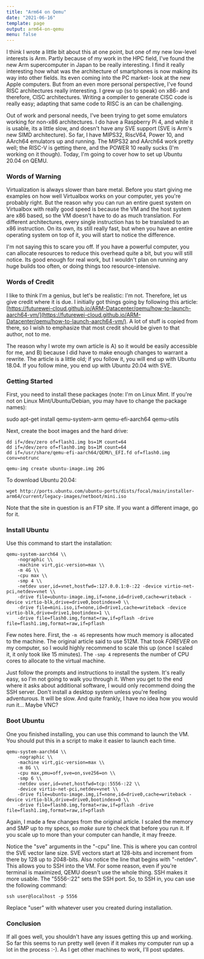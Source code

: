 ```yaml
---
title: "Arm64 on Qemu"
date: "2021-06-16"
template: page
output: arm64-on-qemu
menu: false
---
```


I think I wrote a little bit about this at one point, but one of my new low-level interests is Arm. Partly because of my work in the HPC field, I've found the new Arm supercomputer in Japan to be really interesting. I find it really interesting how what was the architecture of smartphones is now making its way into other fields. Its even coming into the PC market- look at the new Apple computers. But from an even more personal perspective, I've found RISC architectures really interesting. I grew up (so to speak) on x86- and therefore, CISC architectures. Writing a compiler to generate CISC code is really easy; adapting that same code to RISC is an can be challenging.

Out of work and personal needs, I've been trying to get some emulators working for non-x86 architectures. I do have a Raspberry Pi 4, and while it is usable, its a little slow, and doesn't have any SVE support (SVE is Arm's new SIMD architecture). So far, I have MIPS32, RiscV64, Power 10, and AArch64 emulators up and running. The MIPS32 and AArch64 work pretty well; the RISC-V is getting there, and the POWER 10 really sucks (I'm working on it though). Today, I'm going to cover how to set up Ubuntu 20.04 on QEMU.

### Words of Warning

Virtualization is always slower than bare metal. Before you start giving me examples on how well Virtualbox works on your computer, yes you're probably right. But the reason why you can run an entire guest system on Virtualbox with really good speed is because the VM and the host system are x86 based, so the VM doesn't have to do as much translation. For different architectures, every single instruction has to be translated to an x86 instruction. On its own, its still really fast, but when you have an entire operating system on top of it, you will start to notice the difference.

I'm not saying this to scare you off. If you have a powerful computer, you can allocate resources to reduce this overhead quite a bit, but you will still notice. Its good enough for real work, but I wouldn't plan on running any huge builds too often, or doing things too resource-intensive.

### Words of Credit

I like to think I'm a genius, but let's be realistic: I'm not. Therefore, let us give credit where it is due. I initially got things going by following this article: [https://futurewei-cloud.github.io/ARM-Datacenter/qemu/how-to-launch-aarch64-vm/](https://futurewei-cloud.github.io/ARM-Datacenter/qemu/how-to-launch-aarch64-vm/). A lot of stuff is copied from there, so I wish to emphasize that most credit should be given to that author, not to me.

The reason why I wrote my own article is A) so it would be easily accessible for me, and B) because I did have to make enough changes to warrant a rewrite. The article is a little old; if you follow it, you will end up with Ubuntu 18.04. If you follow mine, you end up with Ubuntu 20.04 with SVE.

### Getting Started

First, you need to install these packages (note: I'm on Linux Mint. If you're not on Linux Mint/Ubuntu/Debian, you may have to change the package names):

sudo apt-get install qemu-system-arm qemu-efi-aarch64 qemu-utils

Next, create the boot images and the hard drive:

```
dd if=/dev/zero of=flash1.img bs=1M count=64
dd if=/dev/zero of=flash0.img bs=1M count=64
dd if=/usr/share/qemu-efi-aarch64/QEMU\_EFI.fd of=flash0.img conv=notrunc

qemu-img create ubuntu-image.img 20G
```

To download Ubuntu 20.04:

```
wget http://ports.ubuntu.com/ubuntu-ports/dists/focal/main/installer-arm64/current/legacy-images/netboot/mini.iso
```

Note that the site in question is an FTP site. If you want a different image, go for it.

### Install Ubuntu

Use this command to start the installation:

```
qemu-system-aarch64 \\
    -nographic \\
    -machine virt,gic-version=max \\
    -m 4G \\
    -cpu max \\
    -smp 4 \\
    -netdev user,id=vnet,hostfwd=:127.0.0.1:0-:22 -device virtio-net-pci,netdev=vnet \\
    -drive file=ubuntu-image.img,if=none,id=drive0,cache=writeback -device virtio-blk,drive=drive0,bootindex=0 \\
    -drive file=mini.iso,if=none,id=drive1,cache=writeback -device virtio-blk,drive=drive1,bootindex=1 \\
    -drive file=flash0.img,format=raw,if=pflash -drive file=flash1.img,format=raw,if=pflash 
```

Few notes here. First, the `-m 4G` represents how much memory is allocated to the machine. The original article said to use 512M. That took _FOREVER_ on my computer, so I would highly recommend to scale this up (once I scaled it, it only took like 15 minutes). The `-smp 4` represents the number of CPU cores to allocate to the virtual machine.

Just follow the prompts and instructions to install the system. It's really easy, so I'm not going to walk you through it. When you get to the end where it asks about additional software, I would only recommend doing the SSH server. Don't install a desktop system unless you're feeling adventurous. It will be slow. And quite frankly, I have no idea how you would run it... Maybe VNC?

### Boot Ubuntu

One you finished installing, you can use this command to launch the VM. You should put this in a script to make it easier to launch each time.

```
qemu-system-aarch64 \\
    -nographic \\
    -machine virt,gic-version=max \\
    -m 8G \\
    -cpu max,pmu=off,sve=on,sve256=on \\
    -smp 6 \\
    -netdev user,id=vnet,hostfwd=tcp::5556-:22 \\
    -device virtio-net-pci,netdev=vnet \\
    -drive file=ubuntu-image.img,if=none,id=drive0,cache=writeback -device virtio-blk,drive=drive0,bootindex=0 \\
    -drive file=flash0.img,format=raw,if=pflash -drive file=flash1.img,format=raw,if=pflash 
```

Again, I made a few changes from the original article. I scaled the memory and SMP up to my specs, so _make sure_ to check that before you run it. If you scale up to more than your computer can handle, it may freeze.

Notice the "sve" arguments in the "-cpu" line. This is where you can control the SVE vector lane size. SVE vectors start at 128-bits and increment from there by 128 up to 2048-bits. Also notice the line that begins with "-netdev". This allows you to SSH into the VM. For some reason, even if you're terminal is maximized, QEMU doesn't use the whole thing. SSH makes it more usable. The "5556-:22" sets the SSH port. So, to SSH in, you can use the following command:

```
ssh user@localhost -p 5556
```

Replace "user" with whatever user you created during installation.

### Conclusion

If all goes well, you shouldn't have any issues getting this up and working. So far this seems to run pretty well (even if it makes my computer run up a lot in the process :-). As I get other machines to work, I'll post updates.


